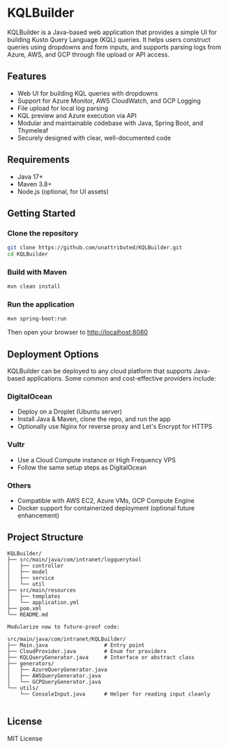 # KQLBuilder

KQLBuilder is a Java-based web application that provides a simple UI for building Kusto Query Language (KQL) queries. It helps users construct queries using dropdowns and form inputs, and supports parsing logs from Azure, AWS, and GCP through file upload or API access.

## Features
- Web UI for building KQL queries with dropdowns
- Support for Azure Monitor, AWS CloudWatch, and GCP Logging
- File upload for local log parsing
- KQL preview and Azure execution via API
- Modular and maintainable codebase with Java, Spring Boot, and Thymeleaf
- Securely designed with clear, well-documented code

## Requirements
- Java 17+
- Maven 3.8+
- Node.js (optional, for UI assets)

## Getting Started

### Clone the repository
```bash
git clone https://github.com/unattributed/KQLBuilder.git
cd KQLBuilder
```

### Build with Maven
```bash
mvn clean install
```

### Run the application
```bash
mvn spring-boot:run
```

Then open your browser to [http://localhost:8080](http://localhost:8080)

## Deployment Options

KQLBuilder can be deployed to any cloud platform that supports Java-based applications. Some common and cost-effective providers include:

### DigitalOcean
- Deploy on a Droplet (Ubuntu server)
- Install Java & Maven, clone the repo, and run the app
- Optionally use Nginx for reverse proxy and Let's Encrypt for HTTPS

### Vultr
- Use a Cloud Compute instance or High Frequency VPS
- Follow the same setup steps as DigitalOcean

### Others
- Compatible with AWS EC2, Azure VMs, GCP Compute Engine
- Docker support for containerized deployment (optional future enhancement)

## Project Structure
```
KQLBuilder/
├── src/main/java/com/intranet/logquerytool
│   ├── controller
│   ├── model
│   ├── service
│   └── util
├── src/main/resources
│   ├── templates
│   └── application.yml
├── pom.xml
└── README.md

Modularize now to future-proof code:

src/main/java/com/intranet/KQLBuilder/
├── Main.java                  # Entry point
├── CloudProvider.java         # Enum for providers
├── KQLQueryGenerator.java     # Interface or abstract class
├── generators/
│   ├── AzureQueryGenerator.java
│   ├── AWSQueryGenerator.java
│   └── GCPQueryGenerator.java
└── utils/
    └── ConsoleInput.java      # Helper for reading input cleanly


```

## License
MIT License
